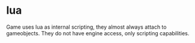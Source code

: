 # lua

Game uses lua as internal scripting, they almost always attach to gameobjects. They do not have engine access, only scripting capabilities.